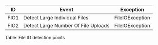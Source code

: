 **ID**  | **Event** | **Exception** |  
|---------|-----------|---------------| 
FIO1 | Detect Large Individual Files  | FileIOException
FIO2 | Detect Large Number Of File Uploads | FileIOException

Table: File IO detection points